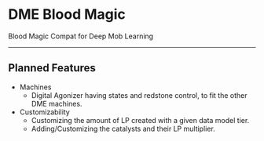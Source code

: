 # DME Blood Magic
 Blood Magic Compat for Deep Mob Learning
 
 *** 
 
## Planned Features
* Machines
	* Digital Agonizer having states and redstone control, to fit the other DME machines.
* Customizability 
	* Customizing the amount of LP created with a given data model tier.
	*  Adding/Customizing the catalysts and their LP multiplier.



